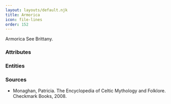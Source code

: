 ```yaml
---
layout: layouts/default.njk
title: Armorica
icon: file-lines
order: 152
---
```

Armorica See Brittany.

### Attributes


### Entities


### Sources

- Monaghan, Patricia. The Encyclopedia of Celtic Mythology and Folklore. Checkmark Books, 2008.

